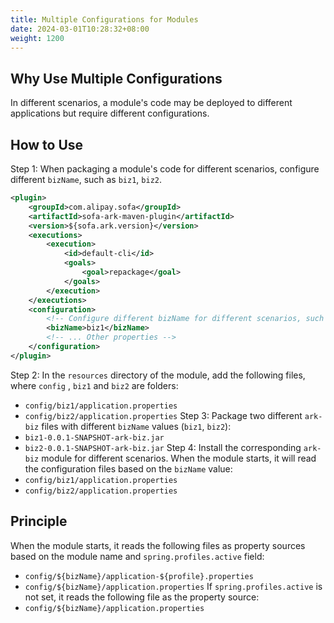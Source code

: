 ```yaml
---
title: Multiple Configurations for Modules
date: 2024-03-01T10:28:32+08:00
weight: 1200
---
```

## Why Use Multiple Configurations
In different scenarios, a module's code may be deployed to different applications but require different configurations.
## How to Use
Step 1: When packaging a module's code for different scenarios, configure different `bizName`, such as `biz1`, `biz2`.
```xml
<plugin>
    <groupId>com.alipay.sofa</groupId>
    <artifactId>sofa-ark-maven-plugin</artifactId>
    <version>${sofa.ark.version}</version>
    <executions>
        <execution>
            <id>default-cli</id>
            <goals>
                <goal>repackage</goal>
            </goals>
        </execution>
    </executions>
    <configuration>
        <!-- Configure different bizName for different scenarios, such as biz1, biz2 -->
        <bizName>biz1</bizName>
        <!-- ... Other properties -->
    </configuration>
</plugin>
```
Step 2: In the `resources` directory of the module, add the following files, where `config` , `biz1` and `biz2` are folders:
- `config/biz1/application.properties`
- `config/biz2/application.properties`
  Step 3: Package two different `ark-biz` files with different `bizName` values (`biz1`, `biz2`):
- `biz1-0.0.1-SNAPSHOT-ark-biz.jar`
- `biz2-0.0.1-SNAPSHOT-ark-biz.jar`
  Step 4: Install the corresponding `ark-biz` module for different scenarios. When the module starts, it will read the configuration files based on the `bizName` value:
- `config/biz1/application.properties`
- `config/biz2/application.properties`
## Principle
When the module starts, it reads the following files as property sources based on the module name and `spring.profiles.active` field:
- `config/${bizName}/application-${profile}.properties`
- `config/${bizName}/application.properties`
  If `spring.profiles.active` is not set, it reads the following file as the property source:
- `config/${bizName}/application.properties`